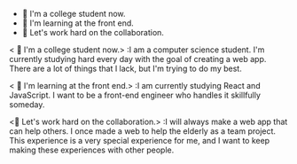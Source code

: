 - 🔭 I'm a college student now.
- 🌱 I'm learning at the front end.
- 👯 Let's work hard on the collaboration.

< 🔭 I'm a college student now.>
  :I am a computer science student. I'm currently studying hard every day with the goal of creating a web app. There are a lot of things that I lack, but I'm trying to do my best.

< 🌱 I'm learning at the front end.>
  :I am currently studying React and JavaScript. I want to be a front-end engineer who handles it skillfully someday.

<👯 Let's work hard on the collaboration.>
  :I will always make a web app that can help others. I once made a web to help the elderly as a team project. This experience is a very special experience for me, and I want to keep making these experiences with other people.
